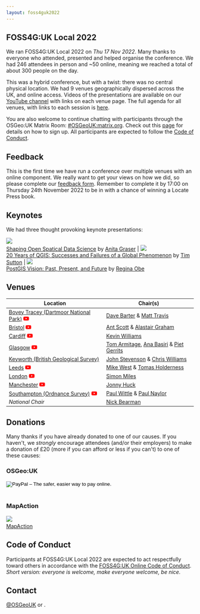 ```yaml
---
layout: foss4guk2022
---
```


## FOSS4G:UK Local 2022

We ran FOSS4G:UK Local 2022 on *Thu 17 Nov 2022*. Many thanks to everyone who attended, presented and helped organise the conference. We had 246 attendees in person and ~50 online, meaning we reached a total of about 300 people on the day. 

This was a hybrid conference, but with a twist: there was no central physical location. We had 9 venues geographically dispersed across the UK, and online access. Videos of the presentations are available on our [YouTube channel](https://www.youtube.com/@FOSS4GUK/streams) with links on each venue page. The full agenda for all venues, with links to each session is [here](https://docs.google.com/spreadsheets/d/1ChtOtqO0PfZ2ckiZqqJxyV3VhP3Xm-WnkJ6NwZ2UVTM).

You are also welcome to continue chatting with participants through the OSGeo:UK Matrix Room: [#OSGeoUK:matrix.org](https://matrix.to/#/#OSGeoUK:matrix.org). Check out this [page](https://nickbearman.github.io/installing-software/element-matrix-public) for details on how to sign up. All participants are expected to follow the [Code of Conduct](https://uk.osgeo.org/foss4guk2022local/code-of-conduct). 



## Feedback

This is the first time we have run a conference over multiple venues with an online component. We really want to get your views on how we did, so please complete our [feedback form](https://forms.gle/gsAEa7bnn4Ui6jnk6). Remember to complete it by 17:00 on Thursday 24th November 2022 to be in with a chance of winning a Locate Press book. 


## Keynotes

We had three thought provoking keynote presentations:

<img src="images/graser.jpg" width="150"><br>[Shaping Open Spatical Data Science](https://www.youtube.com/watch?v=Iza34-rtQ4A&list=PLCvveKqdciOnXD8evjaRrDGLkp7vIDNKp&index=4) by [Anita Graser](https://anitagraser.com/) | <img src="images/tim-sutton.jpg" width="120"><br>[20 Years of QGIS: Successes and Failures of a Global Phenomenon](https://www.youtube.com/watch?v=UJWmX16rVQc&list=PLCvveKqdciOnXD8evjaRrDGLkp7vIDNKp&index=3) by [Tim Sutton](https://kartoza.com/the_team/HR-EMP-00002/) | <img src="images/regina-obe.jpg" width="150"><br> [PostGIS Vision: Past, Present, and Future](https://www.youtube.com/watch?v=xnF0PqMB3cI&list=PLCvveKqdciOnXD8evjaRrDGLkp7vIDNKp&index=2) by [Regina Obe](https://twitter.com/reginaobe)

## Venues

Location | Chair(s)
--- | ---
[Bovey Tracey (Dartmoor National Park)](boveytracey.html#foss4guk-local-2022---bovey-tracy-dartmoor-national-park-offices) <a href="https://www.youtube.com/playlist?list=PLCvveKqdciOkw46JctT9y8tq-A0C8x3ER" target="_blank"><img src="images/youtube.png" height="15"></a> | [Dave Barter](https://twitter.com/NautoGuide) & [Matt Travis](https://twitter.com/yakus)
[Bristol](bristol.html#foss4guk-local-2022---bristol-engine-shed-bristol-temple-meads) <a href="https://www.youtube.com/playlist?list=PLCvveKqdciOln0SVWw75H0rtivnQgHIcq" target="_blank"><img src="images/youtube.png" height="15"></a> | [Ant Scott](https://twitter.com/antscott) & [Alastair Graham](https://twitter.com/ajggeoger)
[Cardiff](cardiff.html#foss4guk-local-2022---cardiff-jurys-inn) <a href="https://www.youtube.com/playlist?list=PLCvveKqdciOle8UEJxONevO7djjWJnwvT" target="_blank"><img src="images/youtube.png" height="15"></a> | [Kevin Williams](mailto:Kevin.Williams001@gov.wales)
[Glasgow](glasgow.html#foss4guk-local-2022---glasgow-university-of-glasgow) <a href="https://www.youtube.com/playlist?list=PLCvveKqdciOkWG1LlYTrTAlwinlFtRBAD" target="_blank"><img src="images/youtube.png" height="15"></a> | [Tom Armitage](https://twitter.com/MapNav_Tom), [Ana Basiri](https://twitter.com/anahidbasiri) & [Piet Gerrits](https://pgerrits.com/)
[Keyworth (British Geological Survey)](keyworth.html#foss4guk-local-2022---keyworth-british-geological-survey) | [John Stevenson](mailto:jostev@bgs.ac.uk) & [Chris Williams](mailto:chrwil@bgs.ac.uk)
[Leeds](leeds.html#foss4guk-local-2022---leeds-platform) <a href="https://www.youtube.com/playlist?list=PLCvveKqdciOlDKX7c4du8KsSGLplZSttd" target="_blank"><img src="images/youtube.png" height="15"></a> | [Mike West](mailto:foss4g@addresscloud.com) & [Tomas Holderness](mailto:foss4g@addresscloud.com)
[London](london.html#foss4guk-local-2022---london-clyde--co-fenchurch-st) <a href="https://www.youtube.com/playlist?list=PLCvveKqdciOm0Y9zT_q8QahTqWooF4fkg" target="_blank"><img src="images/youtube.png" height="15"></a> | [Simon Miles](https://twitter.com/geosmiles)
[Manchester](manchester.html) <a href="https://www.youtube.com/playlist?list=PLCvveKqdciOld6NNnuqZQGMMJ2uTcWZHo" target="_blank"><img src="images/youtube.png" height="15"></a> | [Jonny Huck](https://jonnyhuck.co.uk)
[Southampton (Ordnance Survey)](southampton.html#foss4guk-local-2022---southampton-ordnance-survey) <a href="https://www.youtube.com/playlist?list=PLCvveKqdciOnZAXPuzE6kiGo4V4XV89W9" target="_blank"><img src="images/youtube.png" height="15"></a> | [Paul Wittle](mailto:paul.wittle@dorsetcouncil.gov.uk) & [Paul Naylor](mailto:paul.naylor@os.uk)
*National Chair* | [Nick Bearman](https://twitter.com/nickbearmanuk)


## Donations

Many thanks if you have already donated to one of our causes. If you haven't, we *strongly* encourage attendees (and/or their employers) to make a donation of £20 (more if you can afford or less if you can't) to one of these causes:

### OSGeo:UK

<form action="https://www.paypal.com/cgi-bin/webscr" method="post" target="_top">
<input type="hidden" name="cmd" value="_s-xclick">
<input type="hidden" name="hosted_button_id" value="42G7PKK5YV6NU">
<input type="image" src="https://www.paypalobjects.com/en_US/GB/i/btn/btn_donateCC_LG.gif" border="0" name="submit" alt="PayPal – The safer, easier way to pay online.">
<img alt="" border="0" src="https://www.paypalobjects.com/en_GB/i/scr/pixel.gif" width="1" height="1">
</form>
<br>

### MapAction 
[<img src="images/MapAction_Tagline_Logo_Positive_RGB_Small.png" width="150"><br>MapAction](https://mapaction.org/donate/)



## Code of Conduct
Participants at FOSS4G:UK Local 2022 are expected to act respectfully toward others in accordance with the [FOSS4G:UK Online Code of Conduct](code-of-conduct). *Short version: everyone is welcome, make everyone welcome, be nice.*

## Contact
[@OSGeoUK](https://twitter.com/osgeouk) or <span class="osgeoemail"></span>.

<p>&nbsp;</p>

<!-- Jonny Huck Email Obfuscator -->
<!-- Simply add...  <span class="osgeoemail"></span>  ...wherever you would like the email link to appear -->
<script>
    let spans = document.getElementsByClassName('osgeoemail');
    for (let i = 0; i < spans.length; i++){
        spans[i].innerHTML = Tea.decrypt("TaP7QMCgFhScZikfQl5S2WfHPdfSh44LhvA4yCJITheD063TvlsEuDlGFtNkE+SCMIKiymkA/88=", "foss4g");
    }
</script>
